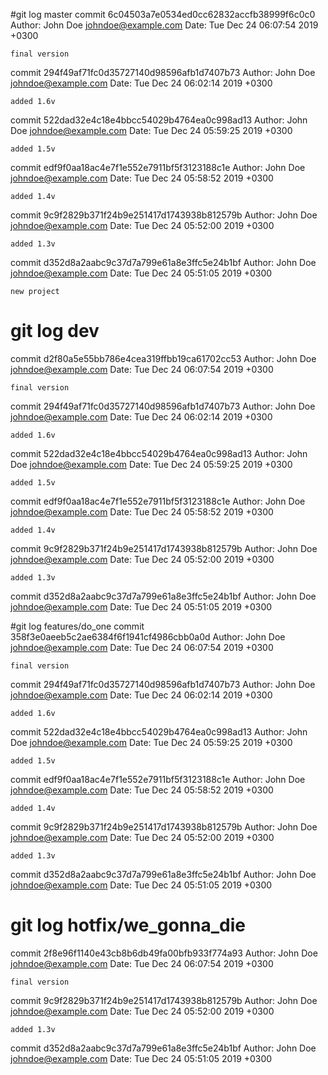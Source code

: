 #git log master
commit 6c04503a7e0534ed0cc62832accfb38999f6c0c0
Author: John Doe <johndoe@example.com>
Date:   Tue Dec 24 06:07:54 2019 +0300

    final version

commit 294f49af71fc0d35727140d98596afb1d7407b73
Author: John Doe <johndoe@example.com>
Date:   Tue Dec 24 06:02:14 2019 +0300

    added 1.6v

commit 522dad32e4c18e4bbcc54029b4764ea0c998ad13
Author: John Doe <johndoe@example.com>
Date:   Tue Dec 24 05:59:25 2019 +0300

    added 1.5v

commit edf9f0aa18ac4e7f1e552e7911bf5f3123188c1e
Author: John Doe <johndoe@example.com>
Date:   Tue Dec 24 05:58:52 2019 +0300

    added 1.4v

commit 9c9f2829b371f24b9e251417d1743938b812579b
Author: John Doe <johndoe@example.com>
Date:   Tue Dec 24 05:52:00 2019 +0300

    added 1.3v

commit d352d8a2aabc9c37d7a799e61a8e3ffc5e24b1bf
Author: John Doe <johndoe@example.com>
Date:   Tue Dec 24 05:51:05 2019 +0300

    new project


# git log dev
commit d2f80a5e55bb786e4cea319ffbb19ca61702cc53
Author: John Doe <johndoe@example.com>
Date:   Tue Dec 24 06:07:54 2019 +0300

    final version

commit 294f49af71fc0d35727140d98596afb1d7407b73
Author: John Doe <johndoe@example.com>
Date:   Tue Dec 24 06:02:14 2019 +0300

    added 1.6v

commit 522dad32e4c18e4bbcc54029b4764ea0c998ad13
Author: John Doe <johndoe@example.com>
Date:   Tue Dec 24 05:59:25 2019 +0300

    added 1.5v

commit edf9f0aa18ac4e7f1e552e7911bf5f3123188c1e
Author: John Doe <johndoe@example.com>
Date:   Tue Dec 24 05:58:52 2019 +0300

    added 1.4v

commit 9c9f2829b371f24b9e251417d1743938b812579b
Author: John Doe <johndoe@example.com>
Date:   Tue Dec 24 05:52:00 2019 +0300

    added 1.3v

commit d352d8a2aabc9c37d7a799e61a8e3ffc5e24b1bf
Author: John Doe <johndoe@example.com>
Date:   Tue Dec 24 05:51:05 2019 +0300



#git log features/do_one
commit 358f3e0aeeb5c2ae6384f6f1941cf4986cbb0a0d
Author: John Doe <johndoe@example.com>
Date:   Tue Dec 24 06:07:54 2019 +0300

    final version

commit 294f49af71fc0d35727140d98596afb1d7407b73
Author: John Doe <johndoe@example.com>
Date:   Tue Dec 24 06:02:14 2019 +0300

    added 1.6v

commit 522dad32e4c18e4bbcc54029b4764ea0c998ad13
Author: John Doe <johndoe@example.com>
Date:   Tue Dec 24 05:59:25 2019 +0300

    added 1.5v

commit edf9f0aa18ac4e7f1e552e7911bf5f3123188c1e
Author: John Doe <johndoe@example.com>
Date:   Tue Dec 24 05:58:52 2019 +0300

    added 1.4v

commit 9c9f2829b371f24b9e251417d1743938b812579b
Author: John Doe <johndoe@example.com>
Date:   Tue Dec 24 05:52:00 2019 +0300

    added 1.3v

commit d352d8a2aabc9c37d7a799e61a8e3ffc5e24b1bf
Author: John Doe <johndoe@example.com>
Date:   Tue Dec 24 05:51:05 2019 +0300



# git log hotfix/we_gonna_die
commit 2f8e96f1140e43cb8b6db49fa00bfb933f774a93
Author: John Doe <johndoe@example.com>
Date:   Tue Dec 24 06:07:54 2019 +0300

    final version

commit 9c9f2829b371f24b9e251417d1743938b812579b
Author: John Doe <johndoe@example.com>
Date:   Tue Dec 24 05:52:00 2019 +0300

    added 1.3v

commit d352d8a2aabc9c37d7a799e61a8e3ffc5e24b1bf
Author: John Doe <johndoe@example.com>
Date:   Tue Dec 24 05:51:05 2019 +0300
